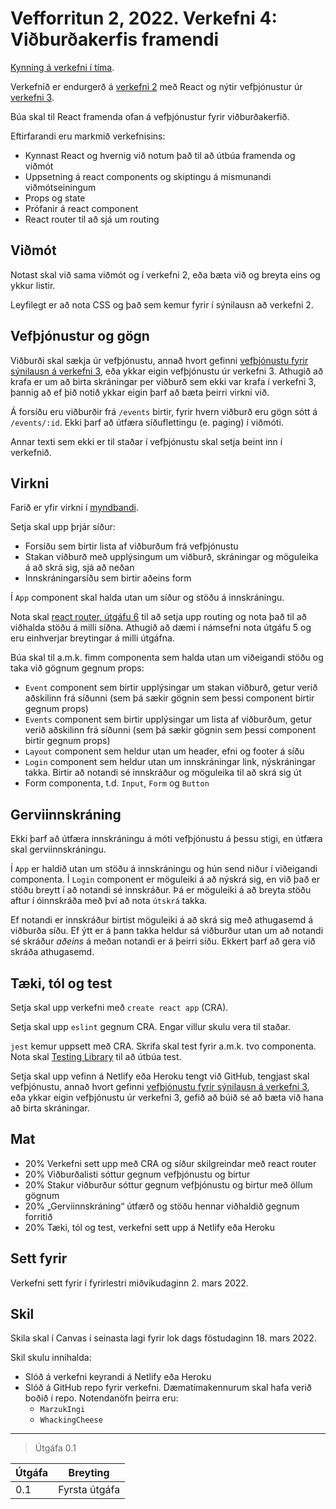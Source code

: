 # Vefforritun 2, 2022. Verkefni 4: Viðburðakerfis framendi

[Kynning á verkefni í tíma](https://youtu.be/).

Verkefnið er endurgerð á [verkefni 2](https://github.com/vefforritun/vef2-2022-v2/) með React og nýtir vefþjónustur úr [verkefni 3](https://github.com/vefforritun/vef2-2022-v3/).

Búa skal til React framenda ofan á vefþjónustur fyrir viðburðakerfið.

Eftirfarandi eru markmið verkefnisins:

* Kynnast React og hvernig við notum það til að útbúa framenda og viðmót
* Uppsetning á react components og skiptingu á mismunandi viðmótseiningum
* Props og state
* Prófanir á react component
* React router til að sjá um routing

## Viðmót

Notast skal við sama viðmót og í verkefni 2, eða bæta við og breyta eins og ykkur listir.

Leyfilegt er að nota CSS og það sem kemur fyrir í sýnilausn að verkefni 2.

## Vefþjónustur og gögn

Viðburði skal sækja úr vefþjónustu, annað hvort gefinni [vefþjónustu fyrir sýnilausn á verkefni 3](https://vef2-20222-v3-synilausn.herokuapp.com/), eða ykkar eigin vefþjónustu úr verkefni 3. Athugið að krafa er um að birta skráningar per viðburð sem ekki var krafa í verkefni 3, þannig að ef þið notið ykkar eigin þarf að bæta þeirri virkni við.

Á forsíðu eru viðburðir frá `/events` birtir, fyrir hvern viðburð eru gögn sótt á `/events/:id`. Ekki þarf að útfæra síðuflettingu (e. paging) í viðmóti.

Annar texti sem ekki er til staðar í vefþjónustu skal setja beint inn í verkefnið.

## Virkni

Farið er yfir virkni í [myndbandi](v4.mp4).

Setja skal upp þrjár síður:

* Forsíðu sem birtir lista af viðburðum frá vefþjónustu
* Stakan viðburð með upplýsingum um viðburð, skráningar og möguleika á að skrá sig, sjá að neðan
* Innskráningarsíðu sem birtir aðeins form

Í `App` component skal halda utan um síður og stöðu á innskráningu.

Nota skal [react router, útgáfu 6](https://reactrouter.com/docs/en/v6) til að setja upp routing og nota það til að viðhalda stöðu á milli síðna. Athugið að dæmi í námsefni nota útgáfu 5 og eru einhverjar breytingar á milli útgáfna.

Búa skal til a.m.k. fimm componenta sem halda utan um viðeigandi stöðu og taka við gögnum gegnum props:

* `Event` component sem birtir upplýsingar um stakan viðburð, getur verið aðskilinn frá síðunni (sem þá sækir gögnin sem þessi component birtir gegnum props)
* `Events` component sem birtir upplýsingar um lista af viðburðum, getur verið aðskilinn frá síðunni (sem þá sækir gögnin sem þessi component birtir gegnum props)
* `Layout` component sem heldur utan um header, efni og footer á síðu
* `Login` component sem heldur utan um innskráningar link, nýskráningar takka. Birtir að notandi sé innskráður og möguleika til að skrá sig út
* Form componenta, t.d. `Input`, `Form` og `Button`

## Gerviinnskráning

Ekki þarf að útfæra innskráningu á móti vefþjónustu á þessu stigi, en útfæra skal gerviinnskráningu.

Í `App` er haldið utan um stöðu á innskráningu og hún send niður í viðeigandi componenta. Í `Login` component er möguleiki á að nýskrá sig, en við það er stöðu breytt í að notandi sé innskráður. Þá er möguleiki á að breyta stöðu aftur í óinnskráða með því að nota `útskrá` takka.

Ef notandi er innskráður birtist möguleiki á að skrá sig með athugasemd á viðburða síðu. Ef ýtt er á þann takka heldur sá viðburður utan um að notandi sé skráður *aðeins* á meðan notandi er á þeirri síðu. Ekkert þarf að gera við skráða athugasemd.

## Tæki, tól og test

Setja skal upp verkefni með `create react app` (CRA).

Setja skal upp `eslint` gegnum CRA. Engar villur skulu vera til staðar.

`jest` kemur uppsett með CRA. Skrifa skal test fyrir a.m.k. tvo componenta. Nota skal [Testing Library](https://testing-library.com/docs/) til að útbúa test.

Setja skal upp vefinn á Netlify eða Heroku tengt við GitHub, tengjast skal vefþjónustu, annað hvort gefinni [vefþjónustu fyrir sýnilausn á verkefni 3](https://vef2-20222-v3-synilausn.herokuapp.com/), eða ykkar eigin vefþjónustu úr verkefni 3, gefið að búið sé að bæta við hana að birta skráningar.

## Mat

* 20% Verkefni sett upp með CRA og síður skilgreindar með react router
* 20% Viðburðalisti sóttur gegnum vefþjónustu og birtur
* 20% Stakur viðburður sóttur gegnum vefþjónustu og birtur með öllum gögnum
* 20% „Gerviinnskráning“ útfærð og stöðu hennar viðhaldið gegnum forritið
* 20% Tæki, tól og test, verkefni sett upp á Netlify eða Heroku

## Sett fyrir

Verkefni sett fyrir í fyrirlestri miðvikudaginn 2. mars 2022.

## Skil

Skila skal í Canvas í seinasta lagi fyrir lok dags föstudaginn 18. mars 2022.

Skil skulu innihalda:

* Slóð á verkefni keyrandi á Netlify eða Heroku
* Slóð á GitHub repo fyrir verkefni. Dæmatímakennurum skal hafa verið boðið í repo. Notendanöfn þeirra eru:
  * `MarzukIngi`
  * `WhackingCheese`

---

> Útgáfa 0.1

| Útgáfa | Breyting                                     |
|--------|----------------------------------------------|
| 0.1    | Fyrsta útgáfa                                |
